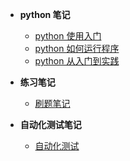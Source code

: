 * **python 笔记**

  * [python 使用入门](god/testnode/python使用入门.md)
  * [python 如何运行程序](god/testnode/python如何运行程序.md)
  * [python 从入门到实践](god/Python从入门到实践/python_01Linux系统搭建Python编程环境.md)
* **练习笔记**
  
  * [刷题笔记](god/testing)
* **自动化测试笔记**
   * [自动化测试](testnode/automated_testing.md)
